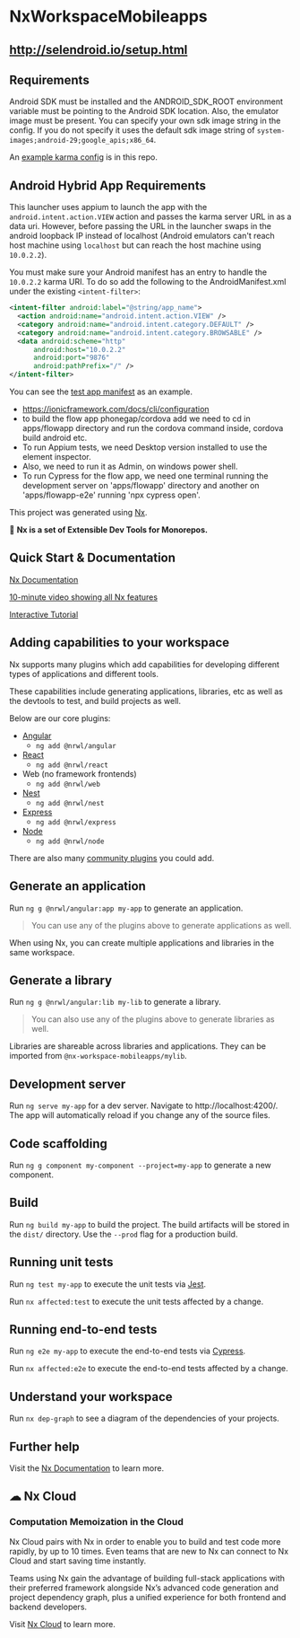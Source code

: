 # NxWorkspaceMobileapps

## http://selendroid.io/setup.html

## Requirements

Android SDK must be installed and the ANDROID_SDK_ROOT environment variable must be pointing to the Android SDK location. Also, the emulator image must be present. You can specify your own sdk image string in the config. If you do not specify it uses the default sdk image string of `system-images;android-29;google_apis;x86_64`.

An [example karma config](./example/karma.conf.js) is in this repo.

## Android Hybrid App Requirements

This launcher uses appium to launch the app with the `android.intent.action.VIEW` action and passes the karma server URL in as a data uri. However, before passing the URL in the launcher swaps in the android loopback IP instead of localhost (Android emulators can't reach host machine using `localhost` but can reach the host machine using `10.0.2.2`).

You must make sure your Android manifest has an entry to handle the `10.0.2.2` karma URI. To do so add the following to the AndroidManifest.xml under the existing `<intent-filter>`:

```xml
<intent-filter android:label="@string/app_name">
  <action android:name="android.intent.action.VIEW" />
  <category android:name="android.intent.category.DEFAULT" />
  <category android:name="android.intent.category.BROWSABLE" />
  <data android:scheme="http"
      android:host="10.0.2.2"
      android:port="9876"
      android:pathPrefix="/" />
</intent-filter>
```

You can see the [test app manifest](./example/android-test-app/app/src/main/AndroidManifest.xml) as an example.


- https://ionicframework.com/docs/cli/configuration
- to build the flow app phonegap/cordova add we need to cd in apps/flowapp directory and run the cordova command inside, cordova build android etc.
- To run Appium tests, we need Desktop version installed to use the element inspector.
- Also, we need to run it as Admin, on windows power shell.
- To run Cypress for the flow app, we need one terminal running the development server on 'apps/flowapp' directory and another on 'apps/flowapp-e2e' running 'npx cypress open'.

This project was generated using [Nx](https://nx.dev).

🔎 **Nx is a set of Extensible Dev Tools for Monorepos.**

## Quick Start & Documentation

[Nx Documentation](https://nx.dev/angular)

[10-minute video showing all Nx features](https://nx.dev/angular/getting-started/what-is-nx)

[Interactive Tutorial](https://nx.dev/angular/tutorial/01-create-application)

## Adding capabilities to your workspace

Nx supports many plugins which add capabilities for developing different types of applications and different tools.

These capabilities include generating applications, libraries, etc as well as the devtools to test, and build projects as well.

Below are our core plugins:

- [Angular](https://angular.io)
  - `ng add @nrwl/angular`
- [React](https://reactjs.org)
  - `ng add @nrwl/react`
- Web (no framework frontends)
  - `ng add @nrwl/web`
- [Nest](https://nestjs.com)
  - `ng add @nrwl/nest`
- [Express](https://expressjs.com)
  - `ng add @nrwl/express`
- [Node](https://nodejs.org)
  - `ng add @nrwl/node`

There are also many [community plugins](https://nx.dev/nx-community) you could add.

## Generate an application

Run `ng g @nrwl/angular:app my-app` to generate an application.

> You can use any of the plugins above to generate applications as well.

When using Nx, you can create multiple applications and libraries in the same workspace.

## Generate a library

Run `ng g @nrwl/angular:lib my-lib` to generate a library.

> You can also use any of the plugins above to generate libraries as well.

Libraries are shareable across libraries and applications. They can be imported from `@nx-workspace-mobileapps/mylib`.

## Development server

Run `ng serve my-app` for a dev server. Navigate to http://localhost:4200/. The app will automatically reload if you change any of the source files.

## Code scaffolding

Run `ng g component my-component --project=my-app` to generate a new component.

## Build

Run `ng build my-app` to build the project. The build artifacts will be stored in the `dist/` directory. Use the `--prod` flag for a production build.

## Running unit tests

Run `ng test my-app` to execute the unit tests via [Jest](https://jestjs.io).

Run `nx affected:test` to execute the unit tests affected by a change.

## Running end-to-end tests

Run `ng e2e my-app` to execute the end-to-end tests via [Cypress](https://www.cypress.io).

Run `nx affected:e2e` to execute the end-to-end tests affected by a change.

## Understand your workspace

Run `nx dep-graph` to see a diagram of the dependencies of your projects.

## Further help

Visit the [Nx Documentation](https://nx.dev/angular) to learn more.

## ☁ Nx Cloud

### Computation Memoization in the Cloud

Nx Cloud pairs with Nx in order to enable you to build and test code more rapidly, by up to 10 times. Even teams that are new to Nx can connect to Nx Cloud and start saving time instantly.

Teams using Nx gain the advantage of building full-stack applications with their preferred framework alongside Nx’s advanced code generation and project dependency graph, plus a unified experience for both frontend and backend developers.

Visit [Nx Cloud](https://nx.app/) to learn more.
